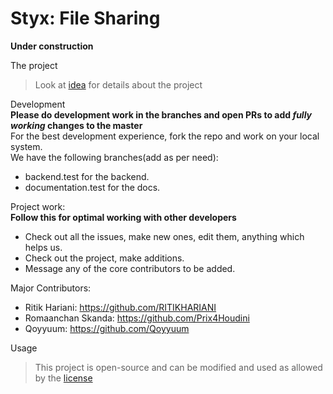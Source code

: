# Styx: File Sharing
**Under construction**

The project
> Look at [idea](https://github.com/rehanvipin/styx/blob/master/IDEA.md) for details about the project

Development  
**Please do development work in the branches and open PRs to add *fully working* changes to the master**  
For the best development experience, fork the repo and work on your local system.  
We have the following branches(add as per need):
* backend.test for the backend.  
* documentation.test for the docs. 

Project work:  
**Follow this for optimal working with other developers**
* Check out all the issues, make new ones, edit them, anything which helps us.  
* Check out the project, make additions.  
* Message any of the core contributors to be added.

Major Contributors:
* Ritik Hariani: https://github.com/RITIKHARIANI
* Romaanchan Skanda: https://github.com/Prix4Houdini
* Qoyyuum: https://github.com/Qoyyuum

Usage
> This project is open-source and can be modified and used as allowed by the [license](https://github.com/rehanvipin/styx/blob/master/LICENSE)
